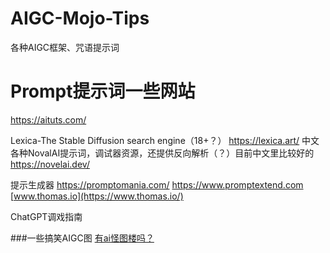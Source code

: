 # AIGC-Mojo-Tips
各种AIGC框架、咒语提示词

# Prompt提示词一些网站

https://aituts.com/

Lexica-The Stable Diffusion search engine（18+？）
https://lexica.art/
中文各种NovalAI提示词，调试器资源，还提供反向解析（？）目前中文里比较好的
https://novelai.dev/

提示生成器
https://promptomania.com/
https://www.promptextend.com
[www.thomas.io](https://www.thomas.io/)


ChatGPT调戏指南



###一些搞笑AIGC图
[有ai怪图楼吗？](https://bbs.nga.cn/read.php?tid=33794897)
